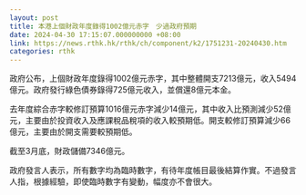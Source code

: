 ```yaml
---
layout: post
title: 本港上個財政年度錄得1002億元赤字　少過政府預期
date: 2024-04-30 17:15:07.000000000 +08:00
link: https://news.rthk.hk/rthk/ch/component/k2/1751231-20240430.htm
categories: rthk
---
```


政府公布，上個財政年度錄得1002億元赤字，其中整體開支7213億元，收入5494億元。政府發行綠色債券錄得725億元收入，並償還8億元本金。

去年度綜合赤字較修訂預算1016億元赤字減少14億元，其中收入比預測減少52億元，主要由於投資收入及應課稅品稅項的收入較預期低。開支較修訂預算減少66億元，主要由於開支需要較預期低。

截至3月底，財政儲備7346億元。
 
政府發言人表示，所有數字均為臨時數字，有待年度帳目最後結算作實。不過發言人指，根據經驗，即使臨時數字有變動，幅度亦不會很大。
